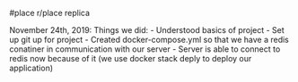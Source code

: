 #place
r/place replica

November 24th, 2019:
    Things we did:
        - Understood basics of project
        - Set up git up for project
        - Created docker-compose.yml so that we have a redis conatiner in communication with our server
        - Server is able to connect to redis now because of it (we use docker stack deply to deploy our application)
